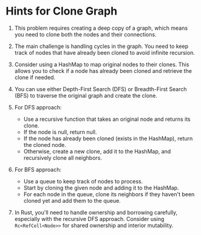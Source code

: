 # Hints for Clone Graph

1. This problem requires creating a deep copy of a graph, which means you need to clone both the nodes and their connections.

2. The main challenge is handling cycles in the graph. You need to keep track of nodes that have already been cloned to avoid infinite recursion.

3. Consider using a HashMap to map original nodes to their clones. This allows you to check if a node has already been cloned and retrieve the clone if needed.

4. You can use either Depth-First Search (DFS) or Breadth-First Search (BFS) to traverse the original graph and create the clone.

5. For DFS approach:
   - Use a recursive function that takes an original node and returns its clone.
   - If the node is null, return null.
   - If the node has already been cloned (exists in the HashMap), return the cloned node.
   - Otherwise, create a new clone, add it to the HashMap, and recursively clone all neighbors.

6. For BFS approach:
   - Use a queue to keep track of nodes to process.
   - Start by cloning the given node and adding it to the HashMap.
   - For each node in the queue, clone its neighbors if they haven't been cloned yet and add them to the queue.

7. In Rust, you'll need to handle ownership and borrowing carefully, especially with the recursive DFS approach. Consider using `Rc<RefCell<Node>>` for shared ownership and interior mutability.
